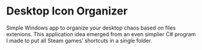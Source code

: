 # Desktop Icon Organizer
Simple Windows app to organize your desktop chaos based on files extenions. This application idea emerged from an even simplier C# program I made to put all Steam games' shortcuts in a single folder.



